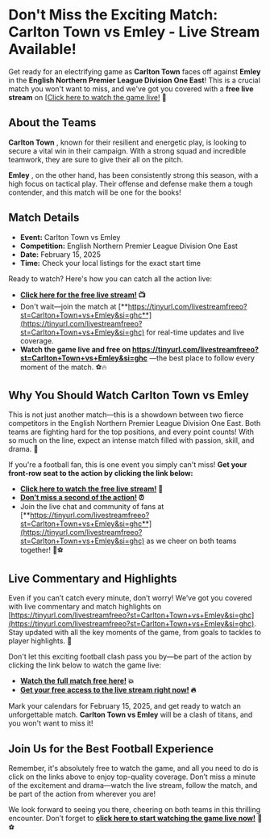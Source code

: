 # Don't Miss the Exciting Match: Carlton Town vs Emley - Live Stream Available!

Get ready for an electrifying game as **Carlton Town** faces off against **Emley** in the **English Northern Premier League Division One East**! This is a crucial match you won't want to miss, and we've got you covered with a **free live stream** on [[Click here to watch the game live!](https://tinyurl.com/livestreamfreeo?st=Carlton+Town+vs+Emley&si=ghc) 🚨

## About the Teams

**Carlton Town** , known for their resilient and energetic play, is looking to secure a vital win in their campaign. With a strong squad and incredible teamwork, they are sure to give their all on the pitch.

**Emley** , on the other hand, has been consistently strong this season, with a high focus on tactical play. Their offense and defense make them a tough contender, and this match will be one for the books!

## Match Details

- **Event:** Carlton Town vs Emley
- **Competition:** English Northern Premier League Division One East
- **Date:** February 15, 2025
- **Time:** Check your local listings for the exact start time

Ready to watch? Here's how you can catch all the action live:

- **[Click here for the free live stream!](https://tinyurl.com/livestreamfreeo?st=Carlton+Town+vs+Emley&si=ghc) 📺**
- Don't wait—join the match at [**https://tinyurl.com/livestreamfreeo?st=Carlton+Town+vs+Emley&si=ghc**](https://tinyurl.com/livestreamfreeo?st=Carlton+Town+vs+Emley&si=ghc) for real-time updates and live coverage.
- **Watch the game live and free on https://tinyurl.com/livestreamfreeo?st=Carlton+Town+vs+Emley&si=ghc** —the best place to follow every moment of the match. ⚽🔥

## Why You Should Watch Carlton Town vs Emley

This is not just another match—this is a showdown between two fierce competitors in the English Northern Premier League Division One East. Both teams are fighting hard for the top positions, and every point counts! With so much on the line, expect an intense match filled with passion, skill, and drama. 🚀

If you're a football fan, this is one event you simply can't miss! **Get your front-row seat to the action by clicking the link below:**

- **[Click here to watch the free live stream!](https://tinyurl.com/livestreamfreeo?st=Carlton+Town+vs+Emley&si=ghc) 🎥**
- **[Don’t miss a second of the action!](https://tinyurl.com/livestreamfreeo?st=Carlton+Town+vs+Emley&si=ghc) ⏰**
- Join the live chat and community of fans at [**https://tinyurl.com/livestreamfreeo?st=Carlton+Town+vs+Emley&si=ghc**](https://tinyurl.com/livestreamfreeo?st=Carlton+Town+vs+Emley&si=ghc) as we cheer on both teams together! 👏⚽

## Live Commentary and Highlights

Even if you can’t catch every minute, don’t worry! We’ve got you covered with live commentary and match highlights on [https://tinyurl.com/livestreamfreeo?st=Carlton+Town+vs+Emley&si=ghc](https://tinyurl.com/livestreamfreeo?st=Carlton+Town+vs+Emley&si=ghc). Stay updated with all the key moments of the game, from goals to tackles to player highlights. 📲

Don't let this exciting football clash pass you by—be part of the action by clicking the link below to watch the game live:

- **[Watch the full match free here!](https://tinyurl.com/livestreamfreeo?st=Carlton+Town+vs+Emley&si=ghc) 💥**
- **[Get your free access to the live stream right now!](https://tinyurl.com/livestreamfreeo?st=Carlton+Town+vs+Emley&si=ghc) 🔥**

Mark your calendars for February 15, 2025, and get ready to watch an unforgettable match. **Carlton Town vs Emley** will be a clash of titans, and you won't want to miss it!

## Join Us for the Best Football Experience

Remember, it's absolutely free to watch the game, and all you need to do is click on the links above to enjoy top-quality coverage. Don’t miss a minute of the excitement and drama—watch the live stream, follow the match, and be part of the action from wherever you are!

We look forward to seeing you there, cheering on both teams in this thrilling encounter. Don’t forget to [**click here to start watching the game live now!**](https://tinyurl.com/livestreamfreeo?st=Carlton+Town+vs+Emley&si=ghc) 📲⚽
